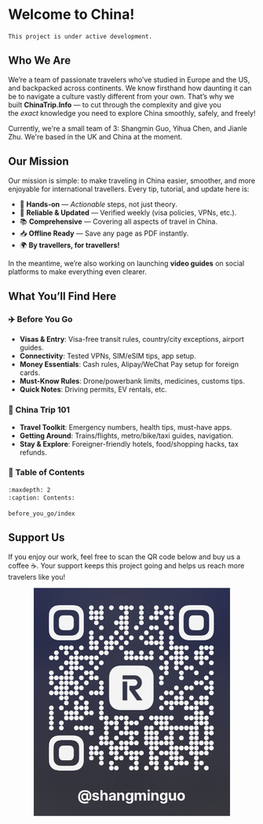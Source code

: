 # Welcome to China!

```{note}
This project is under active development.
```

## Who We Are

We’re a team of passionate travelers who’ve studied in Europe and the US, and backpacked across continents. We know firsthand how daunting it can be to navigate a culture vastly different from your own. That’s why we built **ChinaTrip.Info** — to cut through the complexity and give you the *exact* knowledge you need to explore China smoothly, safely, and freely!

Currently, we're a small team of 3: Shangmin Guo, Yihua Chen, and Jianle Zhu.
We're based in the UK and China at the moment.

## Our Mission

Our mission is simple: to make traveling in China easier, smoother, and more enjoyable for international travellers. Every tip, tutorial, and update here is:
 - 🔧 **Hands-on** — *Actionable* steps, not just theory.
 - 🔄 **Reliable & Updated** — Verified weekly (visa policies, VPNs, etc.).
 - 📚 **Comprehensive** — Covering all aspects of travel in China.
 - 📥 **Offline Ready** — Save any page as PDF instantly.
 - 🌍 **By travellers, for travellers!**

In the meantime, we’re also working on launching **video guides** on social platforms to make everything even clearer.

## What You’ll Find Here

### ✈️ Before You Go

- **Visas & Entry**: Visa-free transit rules, country/city exceptions, airport guides.
- **Connectivity**: Tested VPNs, SIM/eSIM tips, app setup.
- **Money Essentials**: Cash rules, Alipay/WeChat Pay setup for foreign cards.
- **Must-Know Rules**: Drone/powerbank limits, medicines, customs tips.
- **Quick Notes**: Driving permits, EV rentals, etc.

### 🧳 China Trip 101

- **Travel Toolkit**: Emergency numbers, health tips, must-have apps.
- **Getting Around**: Trains/flights, metro/bike/taxi guides, navigation.
- **Stay & Explore**: Foreigner-friendly hotels, food/shopping hacks, tax refunds.

### 📖 Table of Contents

```{toctree}
:maxdepth: 2
:caption: Contents:

before_you_go/index
```

## Support Us

If you enjoy our work, feel free to scan the QR code below and buy us a coffee ☕. Your support keeps this project going and helps us reach more travelers like you!

<div align="center">
  <img src="_static/images/revolut.jpg" alt="Support QR Code" style="max-width: min(100vw, 400px); height: auto;" />
</div>
